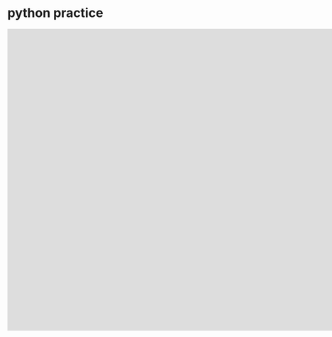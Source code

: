 # python practice

<iframe width="1697" height="682" src="https://www.youtube.com/embed/ix9cRaBkVe0" title="Python Full Course for free 🐍 (2024)" frameborder="0" allow="accelerometer; autoplay; clipboard-write; encrypted-media; gyroscope; picture-in-picture; web-share" referrerpolicy="strict-origin-when-cross-origin" allowfullscreen></iframe>

